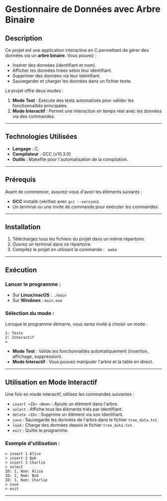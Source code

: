 
# Gestionnaire de Données avec Arbre Binaire

## Description
Ce projet est une application interactive en C permettant de gérer des données via un **arbre binaire**. Vous pouvez :
- Insérer des données (identifiant et nom).
- Afficher les données triées selon leur identifiant.
- Supprimer des données via leur identifiant.
- Sauvegarder et charger les données dans un fichier texte.

Le projet offre deux modes :
1. **Mode Test** : Exécute des tests automatisés pour valider les fonctionnalités principales.
2. **Mode Interactif** : Permet une interaction en temps réel avec les données via des commandes.

---

## Technologies Utilisées
- **Langage** : C.
- **Compilateur** : GCC (v10.3.0)
- **Outils** : Makefile pour l'automatisation de la compilation.

---

## Prérequis
Avant de commencer, assurez-vous d'avoir les éléments suivants :
- **GCC** installé (vérifiez avec `gcc --version`).
- Un terminal ou une invite de commande pour exécuter les commandes.

---

## Installation
1. Téléchargez tous les fichiers du projet dans un même répertoire.
2. Ouvrez un terminal dans ce répertoire.
3. Compilez le projet en utilisant la commande : ``` make```
  

---

## Exécution
### Lancer le programme :
- Sur **Linux/macOS** : 
  ```./main```
- Sur **Windows** : 
  ```main.exe```

### Sélection du mode :
Lorsque le programme démarre, vous serez invité à choisir un mode :
```
1: Tests
2: Interactif
> 
```

- **Mode Test** : Valide les fonctionnalités automatiquement (insertion, affichage, suppression).
- **Mode Interactif** : Vous pouvez manipuler l'arbre et la table en direct.

---

## Utilisation en Mode Interactif
Une fois en mode interactif, utilisez les commandes suivantes :
- `insert <ID> <Nom>` : Ajoute un élément dans l'arbre.
- `select` : Affiche tous les éléments triés par identifiant.
- `delete <ID>` : Supprime un élément via son identifiant.
- `save` : Sauvegarde les données de l'arbre dans le fichier `tree_data.txt`.
- `load` : Charge des données depuis le fichier `tree_data.txt`.
- `exit` : Quitte le programme.

### Exemple d'utilisation :
```
> insert 1 Alice
> insert 2 Bob
> insert 3 Charlie
> select
ID: 1, Nom: Alice
ID: 2, Nom: Bob
ID: 3, Nom: Charlie
> save
> exit
```

---


